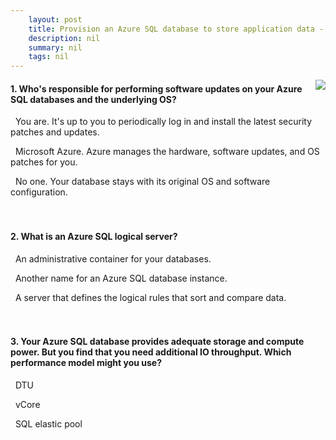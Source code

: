 ```yaml
---
    layout: post
    title: Provision an Azure SQL database to store application data - Summary and cleanup
    description: nil
    summary: nil
    tags: nil
---
```



 <a target="_blank" href="https://docs.microsoft.com/en-us/learn/modules/provision-azure-sql-db/5-summary/"><i class="fas fa-external-link-alt"></i> </a>
 <img align="right" src="https://docs.microsoft.com/en-us/learn/achievements/provision-azure-sql-db.svg">
####  1. Who's responsible for performing software updates on your Azure SQL databases and the underlying OS?


<i class='far fa-square'></i> &nbsp;&nbsp;You are. It's up to you to periodically log in and install the latest security patches and updates.

<i class='fas fa-check-square' style='color: Dodgerblue;'></i> &nbsp;&nbsp;Microsoft Azure. Azure manages the hardware, software updates, and OS patches for you.

<i class='far fa-square'></i> &nbsp;&nbsp;No one. Your database stays with its original OS and software configuration.
<br />
<br />
<br />

####  2. What is an Azure SQL logical server?


<i class='fas fa-check-square' style='color: Dodgerblue;'></i> &nbsp;&nbsp;An administrative container for your databases.

<i class='far fa-square'></i> &nbsp;&nbsp;Another name for an Azure SQL database instance.

<i class='far fa-square'></i> &nbsp;&nbsp;A server that defines the logical rules that sort and compare data.
<br />
<br />
<br />

####  3. Your Azure SQL database provides adequate storage and compute power. But you find that you need additional IO throughput. Which performance model might you use?


<i class='far fa-square'></i> &nbsp;&nbsp;DTU

<i class='fas fa-check-square' style='color: Dodgerblue;'></i> &nbsp;&nbsp;vCore

<i class='far fa-square'></i> &nbsp;&nbsp;SQL elastic pool
<br />
<br />
<br />
